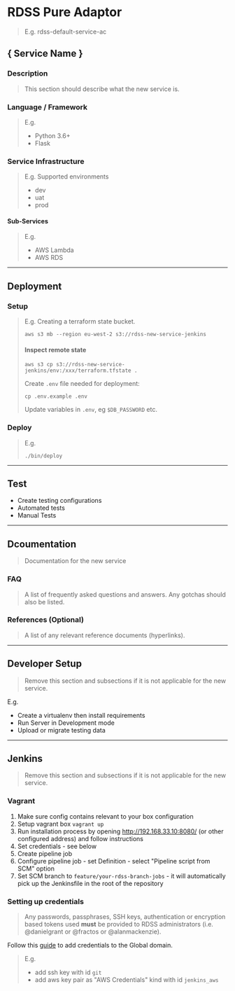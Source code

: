 # RDSS Pure Adaptor
> E.g. rdss-default-service-ac

## { Service Name }

### Description
> This section should describe what the new service is.

### Language / Framework
> E.g. 
> - Python 3.6+
> - Flask

### Service Infrastructure
 
 > E.g. Supported environments
 > - dev
 > - uat
 > - prod

#### Sub-Services
> E.g.
> - AWS Lambda
> - AWS RDS


---------------------------------------------------------

## Deployment

### Setup

> E.g. Creating a terraform state bucket.
> ```
> aws s3 mb --region eu-west-2 s3://rdss-new-service-jenkins
> ```
>
> #### Inspect remote state
> ```
> aws s3 cp s3://rdss-new-service-jenkins/env:/xxx/terraform.tfstate .
> ```
>
>Create `.env` file needed for deployment:
> ```
> cp .env.example .env
> ```
> Update variables in `.env`, eg `$DB_PASSWORD` etc.


### Deploy
> E.g.
> ```
> ./bin/deploy
> ```

---------------------------------------------------------

## Test
- Create testing configurations
- Automated tests
- Manual Tests

---------------------------------------------------------

## Dcoumentation
> Documentation for the new service

### FAQ
> A list of frequently asked questions and answers. Any gotchas should also be listed.

### References (Optional)
> A list of any relevant reference documents (hyperlinks).
---------------------------------------------------------

## Developer Setup
> Remove this section and subsections if it is not applicable for the new service.

E.g.
 - Create a virtualenv then install requirements
 - Run Server in Development mode
 - Upload or migrate testing data

---------------------------------------------------------

## Jenkins
> Remove this section and subsections if it is not applicable for the new service.

### Vagrant
1. Make sure config contains relevant to your box configuration
2. Setup vagrant box `vagrant up`
3. Run installation process by opening http://192.168.33.10:8080/
(or other configured address) and follow instructions
4. Set credentials - see below
5. Create pipeline job
6. Configure pipeline job - set Definition - select "Pipeline script from SCM" option
7. Set SCM branch to `feature/your-rdss-branch-jobs` - it will automatically pick up the Jenkinsfile in the root of the repository

### Setting up credentials
>Any passwords, passphrases, SSH keys, authentication or encryption based tokens used **must** be provided to RDSS administrators (i.e. @danielgrant or @fractos or @alanmackenzie).

Follow this [guide](https://support.cloudbees.com/hc/en-us/articles/203802500-Injecting-Secrets-into-Jenkins-Build-Jobs) to add credentials to the Global domain.
> E.g.
> - add ssh key with id `git`
> - add aws key pair as "AWS Credentials" kind with id `jenkins_aws`
